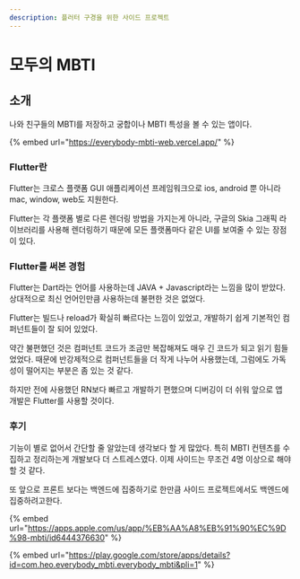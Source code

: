 ```yaml
---
description: 플러터 구경을 위한 사이드 프로젝트
---
```


# 모두의 MBTI

## 소개

나와 친구들의 MBTI를 저장하고 궁합이나 MBTI 특성을 볼 수 있는 앱이다.

{% embed url="https://everybody-mbti-web.vercel.app/" %}

### Flutter란

Flutter는 크로스 플랫폼 GUI 애플리케이션 프레임워크으로 ios, android 뿐 아니라 mac, window, web도 지원한다.&#x20;

Flutter는 각 플랫폼 별로 다른 렌더링 방법을 가지는게 아니라, 구글의 Skia 그래픽 라이브러리를 사용해 렌더링하기 때문에 모든 플랫폼마다 같은 UI를 보여줄 수 있는 장점이 있다.&#x20;



### Flutter를 써본 경험&#x20;

Flutter는 Dart라는 언어를 사용하는데 JAVA + Javascript라는 느낌을 많이 받았다. 상대적으로 최신 언어인만큼 사용하는데 불편한 것은 없었다.&#x20;

Flutter는 빌드나 reload가 확실히 빠르다는 느낌이 있었고, 개발하기 쉽게 기본적인 컴퍼넌트들이 잘 되어 있었다.

약간 불편했던 것은 컴퍼넌트 코드가 조금만 복잡해져도 매우 긴 코드가 되고 읽기 힘들었었다. 때문에 반강제적으로 컴퍼넌트들을 더 작게 나누어 사용했는데, 그럼에도 가독성이 떨어지는 부분은 좀 있는 것 같다.&#x20;

하지만 전에 사용했던 RN보다 빠르고 개발하기 편했으며 디버깅이 더 쉬워 앞으로 앱 개발은 Flutter를 사용할 것이다.



### 후기

기능이 별로 없어서 간단할 줄 알았는데 생각보다 할 게 많았다. 특히 MBTI 컨텐츠를 수집하고 정리하는게 개발보다 더 스트레스였다. 이제 사이드는 무조건 4명 이상으로 해야할 것 같다.&#x20;

또 앞으로 프론트 보다는 백엔드에 집중하기로 한만큼 사이드 프로젝트에서도 백엔드에 집중하려고한다.



{% embed url="https://apps.apple.com/us/app/%EB%AA%A8%EB%91%90%EC%9D%98-mbti/id6444376630" %}

{% embed url="https://play.google.com/store/apps/details?id=com.heo.everybody_mbti.everybody_mbti&pli=1" %}
